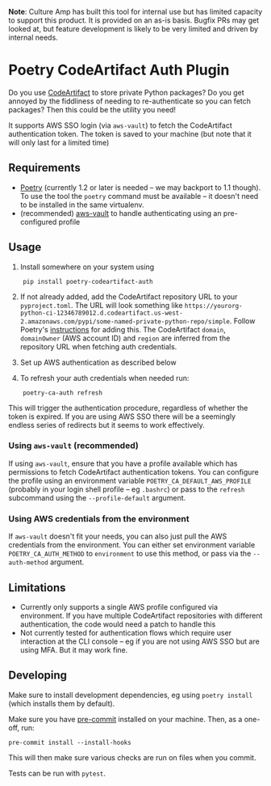 **Note**: Culture Amp has built this tool for internal use but has limited capacity to support this product.
It is provided on an as-is basis. Bugfix PRs may get looked at, but feature development is likely to be very limited
and driven by internal needs.

# Poetry CodeArtifact Auth Plugin

Do you use [CodeArtifact](https://aws.amazon.com/codeartifact/) to store private Python packages? Do you get annoyed by the fiddliness of needing to re-authenticate so you can fetch packages? Then this could be the utility you need!

It supports AWS SSO login (via `aws-vault`) to fetch the CodeArtifact authentication token. The token is saved to your machine (but note that it will only last for a limited time)

## Requirements

* [Poetry](https://python-poetry.org) (currently 1.2 or later is needed – we may backport to 1.1 though). To use  the tool the `poetry` command must be available – it doesn't need to be installed in the same virtualenv.
* (recommended) [aws-vault](https://github.com/99designs/aws-vault) to handle authenticating using an pre-configured   profile

## Usage

1. Install somewhere on your system using
```
    pip install poetry-codeartifact-auth
```
2. If not already added, add the CodeArtifact repository URL to your `pyproject.toml`. The URL will look something like `https://yourorg-python-ci-12346789012.d.codeartifact.us-west-2.amazonaws.com/pypi/some-named-private-python-repo/simple`. Follow Poetry's [instructions](https://python-poetry.org/docs/repositories/#secondary-package-sources) for adding this. The CodeArtifact `domain`, `domainOwner` (AWS account ID) and `region` are inferred from the repository URL when fetching auth credentials.

3. Set up AWS authentication as described below

4. To refresh your auth credentials when needed run:
```
    poetry-ca-auth refresh
```

This will trigger the authentication procedure, regardless of whether the token is expired. If you are using AWS SSO there will be a seemingly endless series of redirects but it seems to work effectively.

### Using `aws-vault` (recommended)

If using `aws-vault`, ensure that you have a profile available which has permissions to fetch CodeArtifact authentication tokens. You can configure the profile using an environment variable `POETRY_CA_DEFAULT_AWS_PROFILE` (probably in your login shell profile – eg `.bashrc`) or pass to the `refresh` subcommand using the `--profile-default` argument.

### Using AWS credentials from the environment

If `aws-vault` doesn't fit your needs, you can also just pull the AWS credentials from the environment. You can either set environment variable `POETRY_CA_AUTH_METHOD` to `environment` to use this method, or pass via the `--auth-method` argument.


## Limitations

* Currently only supports a single AWS profile configured via environment. If you have multiple CodeArtifact repositories with different authentication, the code would need a patch to handle this
* Not currently tested for authentication flows which require user interaction at the CLI console – eg if you are not using AWS SSO but are using MFA. But it may work fine.


## Developing

Make sure to install development dependencies, eg using `poetry install` (which installs them by default).

Make sure you have [pre-commit](https://pre-commit.com) installed on your machine. Then, as a one-off, run:

    pre-commit install --install-hooks

This will then make sure various checks are run on files when you commit.

Tests can be run with `pytest`.